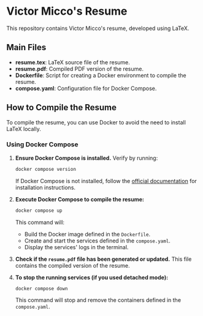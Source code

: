 # Victor Micco's Resume

This repository contains Victor Micco's resume, developed using LaTeX.

## Main Files

- **resume.tex**: LaTeX source file of the resume.
- **resume.pdf**: Compiled PDF version of the resume.
- **Dockerfile**: Script for creating a Docker environment to compile the resume.
- **compose.yaml**: Configuration file for Docker Compose.

## How to Compile the Resume

To compile the resume, you can use Docker to avoid the need to install LaTeX locally.

### Using Docker Compose

1. **Ensure Docker Compose is installed.** Verify by running:

   ```bash
   docker compose version
   ```

   If Docker Compose is not installed, follow the [official documentation](https://docs.docker.com/compose/install/) for installation instructions.

2. **Execute Docker Compose to compile the resume:**

   ```bash
   docker compose up
   ```

   This command will:

   - Build the Docker image defined in the `Dockerfile`.
   - Create and start the services defined in the `compose.yaml`.
   - Display the services' logs in the terminal.

3. **Check if the `resume.pdf` file has been generated or updated.** This file contains the compiled version of the resume.

4. **To stop the running services (if you used detached mode):**

   ```bash
   docker compose down
   ```

   This command will stop and remove the containers defined in the `compose.yaml`.


